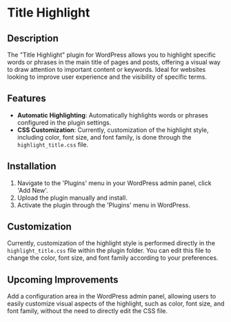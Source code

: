 # Title Highlight

## Description
The "Title Highlight" plugin for WordPress allows you to highlight specific words or phrases in the main title of pages and posts, offering a visual way to draw attention to important content or keywords. Ideal for websites looking to improve user experience and the visibility of specific terms.

## Features
- **Automatic Highlighting**: Automatically highlights words or phrases configured in the plugin settings.
- **CSS Customization**: Currently, customization of the highlight style, including color, font size, and font family, is done through the `highlight_title.css` file.

## Installation
1. Navigate to the 'Plugins' menu in your WordPress admin panel, click 'Add New'.
2. Upload the plugin manually and install.
3. Activate the plugin through the 'Plugins' menu in WordPress.

## Customization
Currently, customization of the highlight style is performed directly in the `highlight_title.css` file within the plugin folder. You can edit this file to change the color, font size, and font family according to your preferences.

## Upcoming Improvements
Add a configuration area in the WordPress admin panel, allowing users to easily customize visual aspects of the highlight, such as color, font size, and font family, without the need to directly edit the CSS file.

